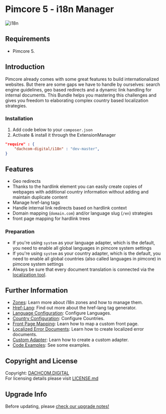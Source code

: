 # Pimcore 5 - i18n Manager

![i18n](https://user-images.githubusercontent.com/700119/27761666-f3ed6746-5e60-11e7-955a-3030453c68ff.jpg)

## Requirements
* Pimcore 5.

## Introduction
Pimcore already comes with some great features to build internationalized websites. But there are some gaps we have to handle by ourselves: search engine guidelines, geo based redirects and a dynamic link handling for internal documents. 
This Bundle helps you mastering this challenges and gives you freedom to elaborating complex country based localization strategies.

### Installation  
1. Add code below to your `composer.json`    
2. Activate & install it through the ExtensionManager

```json
"require" : {
    "dachcom-digital/i18n" : "dev-master",
}
```

## Features
- Geo redirects
- Thanks to the hardlink element you can easily create copies of webpages with additional country information without adding and maintain duplicate content
- Manage href-lang tags
- Handle internal link redirects based on hardlink context
- Domain mapping (`domain.com`) and/or language slug (`/en`) strategies
- front page mapping for hardlink trees

### Preparation
- If you're using `system` as your language adapter, which is the default, you need to enable all global languages in pimcore system settings
- If you're using `system` as your country adapter, which is the default, you need to enable all global countries (also called languages in pimcore) in pimcore system settings
- Always be sure that every document translation is connected via the [localization tool](https://www.pimcore.org/docs/5.0.0/Multi_Language_i18n/Localize_your_Documents.html).

## Further Information
- [Zones](docs/20_Zones.md): Learn more about i18n zones and how to manage them.
- [Href-Lang](docs/25_HrefLang.md): Find out more about the href-lang tag generator.
- [Language Configuration](docs/26_Languages.md): Configure Languages.
- [Country Configuration](docs/27_Countries.md): Configure Countries.
- [Front Page Mapping](docs/30_FrontPageMapping.md): Learn how to map a custom front page.
- [Localized Error Documents](docs/40_LocaleErrorDocument.md): Learn how to create localized error documents.
- [Custom Adapter](docs/50_CustomAdapter.md): Learn how to create a custom adapter.
- [Code Examples](docs/60_CodeExamples.md): See some examples.

## Copyright and License
Copyright: [DACHCOM.DIGITAL](http://dachcom-digital.ch)  
For licensing details please visit [LICENSE.md](LICENSE.md)

## Upgrade Info
Before updating, please [check our upgrade notes!](UPGRADE.md)  
